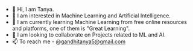 - 👋 Hi, I am Tanya.
- 👀 I am interested in Machine Learning and Artificial Intelligence.
- 🌱 I am currently learning Machine Learning from free online resources and platforms, one of them is "Great Learning".
- 💞️ I am looking to collaborate on Projects related to ML and AI.
- 📫 To reach me - @gandhitanya5@gmail.com

<!---
Tanya00001/Tanya00001 is a ✨ special ✨ repository because its `README.md` (this file) appears on your GitHub profile.
You can click the Preview link to take a look at your changes.
--->

